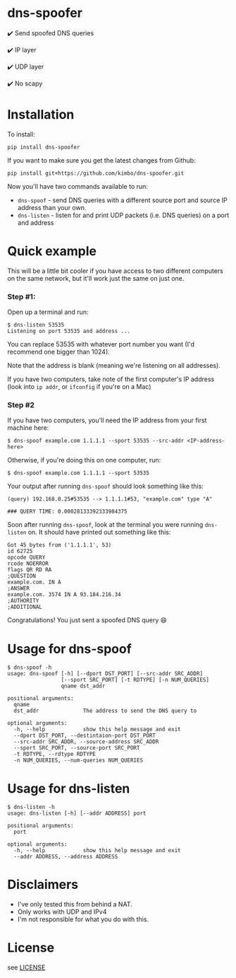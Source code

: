 # dns-spoofer

:heavy_check_mark: Send spoofed DNS queries

:heavy_check_mark: IP layer

:heavy_check_mark: UDP layer

:heavy_check_mark: No scapy

# Installation

To install:
```
pip install dns-spoofer
```

If you want to make sure you get the latest changes from Github:
```
pip install git+https://github.com/kimbo/dns-spoofer.git
```

Now you'll have two commands available to run:

- `dns-spoof` - send DNS queries with a different source port and source IP address than your own.
- `dns-listen` - listen for and print UDP packets (i.e. DNS queries) on a port and address

# Quick example

This will be a little bit cooler if you have access to two different computers on the same network, 
but it'll work just the same on just one.

### Step #1: 
Open up a terminal and run:
```
$ dns-listen 53535
Listening on port 53535 and address ...
```
You can replace 53535 with whatever port number you want (I'd recommend one bigger than 1024).

Note that the address is blank (meaning we're listening on all addresses).

If you have two computers, take note of the first computer's IP address (look into `ip addr`, or `ifconfig` if you're on a Mac)

### Step #2
If you have two computers, you'll need the IP address from your first machine here:
```
$ dns-spoof example.com 1.1.1.1 --sport 53535 --src-addr <IP-address-here>
```
Otherwise, if you're doing this on one computer, run:
```
$ dns-spoof example.com 1.1.1.1 --sport 53535
```
Your output after running `dns-spoof` should look something like this:
```
(query) 192.168.0.25#53535 --> 1.1.1.1#53, "example.com" type "A"

### QUERY TIME: 0.00028133392333984375
```

Soon after running `dns-spoof`, look at the terminal you were running `dns-listen` on. 
It should have printed out something like this:
```
Got 45 bytes from ('1.1.1.1', 53)
id 62725
opcode QUERY
rcode NOERROR
flags QR RD RA
;QUESTION
example.com. IN A
;ANSWER
example.com. 3574 IN A 93.184.216.34
;AUTHORITY
;ADDITIONAL
```

Congratulations! You just sent a spoofed DNS query :smile:

# Usage for dns-spoof
```
$ dns-spoof -h
usage: dns-spoof [-h] [--dport DST_PORT] [--src-addr SRC_ADDR]
                 [--sport SRC_PORT] [-t RDTYPE] [-n NUM_QUERIES]
                 qname dst_addr

positional arguments:
  qname
  dst_addr              The address to send the DNS query to

optional arguments:
  -h, --help            show this help message and exit
  --dport DST_PORT, --destintaion-port DST_PORT
  --src-addr SRC_ADDR, --source-address SRC_ADDR
  --sport SRC_PORT, --source-port SRC_PORT
  -t RDTYPE, --rdtype RDTYPE
  -n NUM_QUERIES, --num-queries NUM_QUERIES
```

# Usage for dns-listen
```
$ dns-listen -h
usage: dns-listen [-h] [--addr ADDRESS] port

positional arguments:
  port

optional arguments:
  -h, --help            show this help message and exit
  --addr ADDRESS, --address ADDRESS
```

# Disclaimers

- I've only tested this from behind a NAT.
- Only works with UDP and IPv4
- I'm not responsible for what you do with this.

# License

see [LICENSE](./LICENSE)
